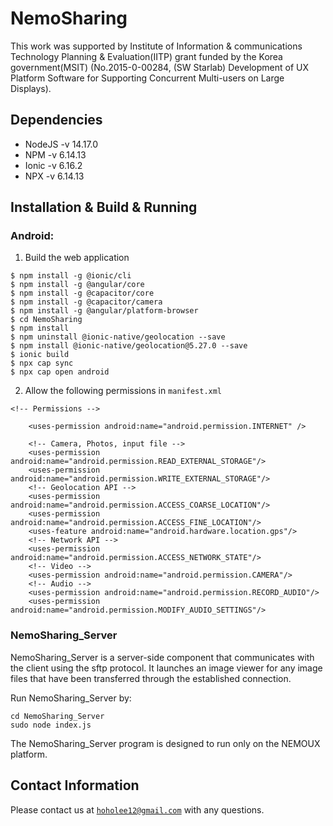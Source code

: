 # NemoSharing
This work was supported by Institute of Information & communications Technology Planning & Evaluation(IITP) grant funded by the Korea government(MSIT) (No.2015-0-00284, (SW Starlab) Development of UX Platform Software for Supporting Concurrent Multi-users on Large Displays).

## Dependencies
 - NodeJS -v 14.17.0 
 - NPM -v 6.14.13
 - Ionic -v 6.16.2
 - NPX -v 6.14.13

## Installation & Build & Running

### Android:

1. Build the web application
```
$ npm install -g @ionic/cli
$ npm install -g @angular/core
$ npm install -g @capacitor/core
$ npm install -g @capacitor/camera
$ npm install -g @angular/platform-browser
$ cd NemoSharing
$ npm install
$ npm uninstall @ionic-native/geolocation --save
$ npm install @ionic-native/geolocation@5.27.0 --save
$ ionic build
$ npx cap sync
$ npx cap open android
```

2. Allow the following permissions in `manifest.xml`
```
<!-- Permissions -->

    <uses-permission android:name="android.permission.INTERNET" />

    <!-- Camera, Photos, input file -->
    <uses-permission android:name="android.permission.READ_EXTERNAL_STORAGE"/>
    <uses-permission android:name="android.permission.WRITE_EXTERNAL_STORAGE"/>
    <!-- Geolocation API -->
    <uses-permission android:name="android.permission.ACCESS_COARSE_LOCATION"/>
    <uses-permission android:name="android.permission.ACCESS_FINE_LOCATION"/>
    <uses-feature android:name="android.hardware.location.gps"/>
    <!-- Network API -->
    <uses-permission android:name="android.permission.ACCESS_NETWORK_STATE"/>
    <!-- Video -->
    <uses-permission android:name="android.permission.CAMERA"/>
    <!-- Audio -->
    <uses-permission android:name="android.permission.RECORD_AUDIO"/>
    <uses-permission android:name="android.permission.MODIFY_AUDIO_SETTINGS"/>
```

### NemoSharing_Server
NemoSharing_Server is a server-side component that communicates with the client using the sftp protocol. It launches an image viewer for any image files that have been transferred through the established connection.

Run NemoSharing_Server by:
```
cd NemoSharing_Server
sudo node index.js
```
The NemoSharing_Server program is designed to run only on the NEMOUX platform.

## Contact Information
Please contact us at <ins>`hoholee12@gmail.com`</ins> with any questions.
